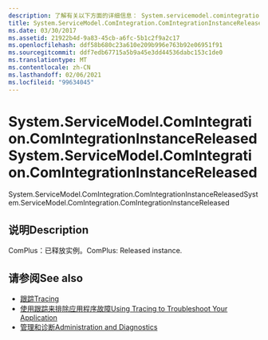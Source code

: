 ```yaml
---
description: 了解有关以下方面的详细信息： System.servicemodel.comintegration。 ComIntegrationInstanceReleased
title: System.ServiceModel.ComIntegration.ComIntegrationInstanceReleased
ms.date: 03/30/2017
ms.assetid: 21922b4d-9a83-45cb-a6fc-5b1c2f9a2c17
ms.openlocfilehash: ddf58b680c23a610e209b996e763b92e06951f91
ms.sourcegitcommit: ddf7edb67715a5b9a45e3dd44536dabc153c1de0
ms.translationtype: MT
ms.contentlocale: zh-CN
ms.lasthandoff: 02/06/2021
ms.locfileid: "99634045"
---
```

# <a name="systemservicemodelcomintegrationcomintegrationinstancereleased"></a><span data-ttu-id="c1a01-103">System.ServiceModel.ComIntegration.ComIntegrationInstanceReleased</span><span class="sxs-lookup"><span data-stu-id="c1a01-103">System.ServiceModel.ComIntegration.ComIntegrationInstanceReleased</span></span>

<span data-ttu-id="c1a01-104">System.ServiceModel.ComIntegration.ComIntegrationInstanceReleased</span><span class="sxs-lookup"><span data-stu-id="c1a01-104">System.ServiceModel.ComIntegration.ComIntegrationInstanceReleased</span></span>  
  
## <a name="description"></a><span data-ttu-id="c1a01-105">说明</span><span class="sxs-lookup"><span data-stu-id="c1a01-105">Description</span></span>  

 <span data-ttu-id="c1a01-106">ComPlus：已释放实例。</span><span class="sxs-lookup"><span data-stu-id="c1a01-106">ComPlus: Released instance.</span></span>  
  
## <a name="see-also"></a><span data-ttu-id="c1a01-107">请参阅</span><span class="sxs-lookup"><span data-stu-id="c1a01-107">See also</span></span>

- [<span data-ttu-id="c1a01-108">跟踪</span><span class="sxs-lookup"><span data-stu-id="c1a01-108">Tracing</span></span>](index.md)
- [<span data-ttu-id="c1a01-109">使用跟踪来排除应用程序故障</span><span class="sxs-lookup"><span data-stu-id="c1a01-109">Using Tracing to Troubleshoot Your Application</span></span>](using-tracing-to-troubleshoot-your-application.md)
- [<span data-ttu-id="c1a01-110">管理和诊断</span><span class="sxs-lookup"><span data-stu-id="c1a01-110">Administration and Diagnostics</span></span>](../index.md)
